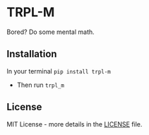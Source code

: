 # TRPL-M

Bored? Do some mental math.

## Installation

In your terminal `pip install trpl-m`

- Then run `trpl_m`

## License

MIT License - more details in the  [LICENSE](LICENSE) file.
